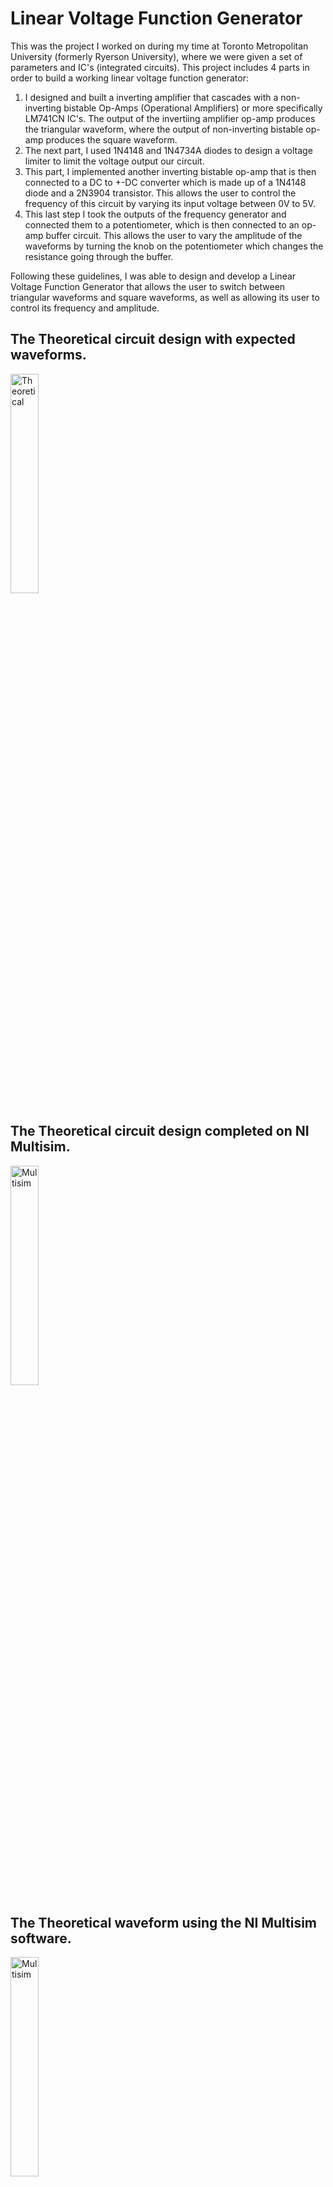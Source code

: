 # Linear Voltage Function Generator

This was the project I worked on during my time at Toronto Metropolitan University (formerly Ryerson University), where we were given a set of parameters and IC's (integrated circuits).
This project includes 4 parts in order to build a working linear voltage function generator:
1. I designed and built a inverting amplifier that cascades with a non-inverting bistable Op-Amps (Operational Amplifiers) or more specifically LM741CN IC's. The output of the invertiing amplifier op-amp produces the triangular waveform, where the output of non-inverting bistable op-amp produces the square waveform.
2. The next part, I used 1N4148 and 1N4734A diodes to design a voltage limiter to limit the voltage output our circuit.
3. This part, I implemented another inverting bistable op-amp that is then connected to a DC to +-DC converter which is made up of a 1N4148 diode and a 2N3904 transistor. This allows the user to control the frequency of this circuit by varying its input voltage between 0V to 5V.
4. This last step I took the outputs of the frequency generator and connected them to a potentiometer, which is then connected to an op-amp buffer circuit. This allows the user to vary the amplitude of the waveforms by turning the knob on the potentiometer which changes the resistance going through the buffer.

Following these guidelines, I was able to design and develop a Linear Voltage Function Generator that allows the user to switch between triangular waveforms and square waveforms, as well as allowing its user to control its frequency and amplitude.
<!--
<img src="https://github.com/user-attachments/assets/bc800d42-9adb-4809-be05-e38c3c93ba8e" alt="Project 2" style="width:30%; height:auto;">
![image(1)](https://github.com/user-attachments/assets/f880b5e6-2788-4496-b092-7125fbbaed09)
![image(2)](https://github.com/user-attachments/assets/6273ce74-02b9-4fa0-beaa-7033ea060721)
![image(3)](https://github.com/user-attachments/assets/314c030d-0c0a-4a4a-beb4-09ce89c00d66)
![image(4)](https://github.com/user-attachments/assets/be20855d-7166-431e-89bf-32c3756bcbcc)
![image(5)](https://github.com/user-attachments/assets/8422ddc5-5532-44f9-9815-91e6bd85c082)
![image](https://github.com/user-attachments/assets/51b997f4-8c57-42fc-bdbe-be575b2d8972)
-->

## The Theoretical circuit design with expected waveforms.
<img src="https://github.com/user-attachments/assets/51b997f4-8c57-42fc-bdbe-be575b2d8972" alt="Theoretical" style="width:30%; height:auto;">

## The Theoretical circuit design completed on NI Multisim.
<img src="https://github.com/user-attachments/assets/f880b5e6-2788-4496-b092-7125fbbaed09" alt="Multisim" style="width:30%; height:auto;">

## The Theoretical waveform using the NI Multisim software.
<img src="https://github.com/user-attachments/assets/8422ddc5-5532-44f9-9815-91e6bd85c082" alt="Multisim" style="width:30%; height:auto;">

## The Actual Build of the designed circuit on a breadboard.
<img src="https://github.com/user-attachments/assets/6273ce74-02b9-4fa0-beaa-7033ea060721" alt="Multisim" style="width:30%; height:auto;">

## The expected Triangualr waveform read through an oscilloscope.
<img src="https://github.com/user-attachments/assets/314c030d-0c0a-4a4a-beb4-09ce89c00d66" alt="Multisim" style="width:30%; height:auto;">

## The expected Square waveform read through an oscilloscope.
<img src="https://github.com/user-attachments/assets/be20855d-7166-431e-89bf-32c3756bcbcc" alt="Multisim" style="width:30%; height:auto;">
